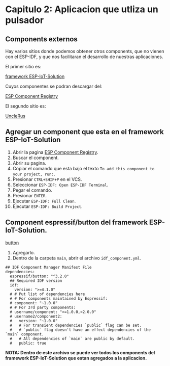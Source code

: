 # Capitulo 2: Aplicacion que utliza un pulsador

## Components externos

Hay varios sitios donde podemos obtener otros components, que no vienen con el ESP-IDF, y que nos facilitaran el desarrollo de nuestras aplicaciones.

El primer sitio es:

[framework ESP-IoT-Solution](https://docs.espressif.com/projects/esp-iot-solution/en/latest/index.html)

Cuyos componentes se podran descargar del:

[ESP Component Registry](https://components.espressif.com/)

El segundo sitio es:

[UncleRus](https://github.com/UncleRus/esp-idf-lib)

## Agregar un component que esta en el framework ESP-IoT-Solution

1. Abrir la pagina [ESP Component Registry](https://components.espressif.com/).
2. Buscar el component.
3. Abrir su pagina.
4. Copiar el comando que esta bajo el texto `To add this component to your project, run:`.
5. Presionar `CTRL+SHIF+P` en el VCS.
6. Seleccionar `ESP-IDF: Open ESP-IDF Terminal`.
7. Pegar el comando.
8. Presionar `ENTER`.
9. Ejecutar `ESP-IDF: Full Clean`.
10. Ejecutar `ESP-IDF: Build Project`.

## Component espressif/button del framework ESP-IoT-Solution.

[button](https://docs.espressif.com/projects/esp-iot-solution/en/latest/input_device/button.html)

1. Agregarlo.
2. Dentro de la carpeta `main`, abrir el archivo `idf_component.yml`.

```
## IDF Component Manager Manifest File
dependencies:
  espressif/button: "^3.2.0"
  ## Required IDF version
  idf:
    version: ">=4.1.0"
  # # Put list of dependencies here
  # # For components maintained by Espressif:
  # component: "~1.0.0"
  # # For 3rd party components:
  # username/component: ">=1.0.0,<2.0.0"
  # username2/component2:
  #   version: "~1.0.0"
  #   # For transient dependencies `public` flag can be set.
  #   # `public` flag doesn't have an effect dependencies of the `main` component.
  #   # All dependencies of `main` are public by default.
  #   public: true

```

**NOTA: Dentro de este archivo se puede ver todos los components del framework ESP-IoT-Solution que estan agregados a la aplicacion.**
